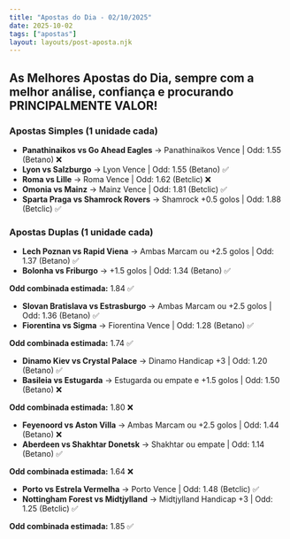 ```yaml
---
title: "Apostas do Dia - 02/10/2025"
date: 2025-10-02
tags: ["apostas"]
layout: layouts/post-aposta.njk
---
```


## As Melhores Apostas do Dia, sempre com a melhor análise, confiança e procurando PRINCIPALMENTE VALOR!

### Apostas Simples (1 unidade cada)

- **Panathinaikos vs Go Ahead Eagles** → Panathinaikos Vence | Odd: 1.55 (Betano) ❌
- **Lyon vs Salzburgo** → Lyon Vence | Odd: 1.55 (Betano) ✅
- **Roma vs Lille** → Roma Vence | Odd: 1.62 (Betclic) ❌
- **Omonia vs Mainz** → Mainz Vence | Odd: 1.81 (Betclic) ✅
- **Sparta Praga vs Shamrock Rovers** → Shamrock +0.5 golos | Odd: 1.88 (Betclic) ✅


### Apostas Duplas (1 unidade cada)

- **Lech Poznan vs Rapid Viena** → Ambas Marcam ou +2.5 golos | Odd: 1.37 (Betano) ✅
- **Bolonha vs Friburgo** → +1.5 golos | Odd: 1.34 (Betano) ✅

**Odd combinada estimada:** 1.84 ✅

- **Slovan Bratislava vs Estrasburgo** → Ambas Marcam ou +2.5 golos | Odd: 1.36 (Betano) ✅
- **Fiorentina vs Sigma** → Fiorentina Vence | Odd: 1.28 (Betano) ✅

**Odd combinada estimada:** 1.74 ✅

- **Dinamo Kiev vs Crystal Palace** → Dinamo Handicap +3 | Odd: 1.20 (Betano) ✅
- **Basileia vs Estugarda** → Estugarda ou empate e +1.5 golos | Odd: 1.50 (Betano) ❌

**Odd combinada estimada:** 1.80 ❌

- **Feyenoord vs Aston Villa** → Ambas Marcam ou +2.5 golos | Odd: 1.44 (Betano) ❌
- **Aberdeen vs Shakhtar Donetsk** → Shakhtar ou empate | Odd: 1.14 (Betano) ✅

**Odd combinada estimada:** 1.64 ❌

- **Porto vs Estrela Vermelha** → Porto Vence | Odd: 1.48 (Betclic) ✅
- **Nottingham Forest vs Midtjylland** → Midtjylland Handicap +3 | Odd: 1.25 (Betclic) ✅

**Odd combinada estimada:** 1.85 ✅